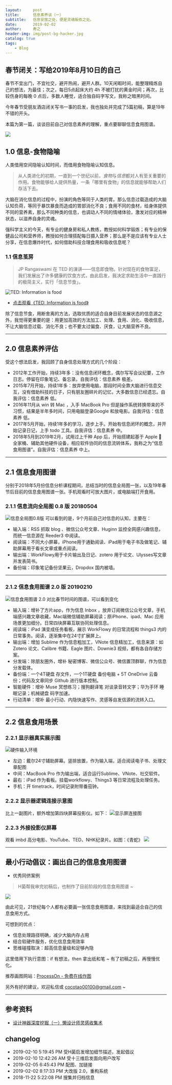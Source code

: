 ```yaml
---
layout:     post
title:      信息素养谈（一）
subtitle:   信息安放之处，便是灵魂皈依之处。
date:       2019-02-02
author:     寿之
header-img: img/post-bg-hacker.jpg
catalog: true
tags:
    - Blog
---
```


## 春节闭关：写给2019年8月10日的自己

春节不宜出门，不宜社交，避开热闹，避开人群。10天闲暇时间，能整理精炼自己的想法，为最佳；次之，每日5点起床大约 4h 不被打扰的黄金时间；再次，比较伤身的每晚 0 点后，多数人睡觉，适合独自码字写文，我称之暗黑时间。

今年春节受朋友酒店闭关写书一事的启发，我也独处并完成了5篇初稿，算是19年不错的开头。

本篇为第一篇，谈谈目前自己对信息素养的理解，重点要聊聊信息食用图谱。

![](https://ws4.sinaimg.cn/large/006tNc79ly1g00vmbpazvj30pu0fgacd.jpg)

## 1.0 信息-食物隐喻

人类借用空间隐喻认知时间，而借用食物隐喻认知信息。

> 从人类进化的初期，一直到一个世纪以前，*食物*与*信息*都对人有至关重要的作用。食物能够给人提供热量，一条「哪里有食物」的信息就能够帮助人们存活下去。

大脑在消化信息的过程中，扮演的角色等同于人类的胃。那么信息过载造成的大脑认知负荷，等同于暴饮暴食而造成的胃部消化不良；食用不同的食材，给身体提供不同的营养素，那么不同种类的信息，也调动人不同的情绪体验，激发对应的精神状态，以滋养自身的灵魂。

强科学主义的今天，有专业的健身房和私人教练，教授如何科学锻炼；有专业的保健品公司和营养师，教授如何合理搭配每日摄入营养；那么是不是应该有专业人士分享，在信息爆炸时代，如何借助科技合理食用和吸收信息呢？

### 1.1 信息茧房

> JP Rangaswami 在 TED 的演讲——信息即食物。针对现在的食物富足，我们发展出了许多健康的饮食方式，由此启发，我决定求助生活中一直践行的极简主义，实行「信息节食」。

![TED: Information is food](https://ws4.sinaimg.cn/large/006tNc79ly1g00t0hud3xj30qa0g8764.jpg)
- [点击观看《TED: Information is food》](https://www.ted.com/talks/jp_rangaswami_information_is_food)

除了信息节食，用断舍离的方法，选取优质的适合自身目前发展状态的信息源之外，我觉得更重要的是：用更加高效的方法加工、处理、食用、消化、吸收信息，不让大脑信息过载、消化不良；也不要太过偏食、厌食，让大脑营养不良。

*****

## 2.0 信息素养评估

受这个想法启发，我回顾了自身信息处理方式的几个阶段：

- 2012年工作开始，持续3年多：没有信息闭环概念，偶尔写写会议纪要，工作日志。停留在印象笔记、备忘录。自我评估：信息素养 极差。
- 2015年7月开始，持续1年多：放弃使用电脑，那段时间全靠大脑进行信息交互，没有借助科技的日子，只有朋友圈碎片的记忆，大多数信息已经遗忘。自我评估：信息素养 低。
- 2016年11月从 win 转 Mac ，入手 MacBook Pro 但是操作系统转换带来的不习惯，结果是半年多时间，只用电脑登录Google 和放电影。自我评估：信息素养 低。
- 2017年5月开始，持续1年多的学习，逐步上手。开始有信息闭环的概念，并开始记录日记，上手 todo 工具。自我评估：信息素养 中。
- 2018年5月到2019年2月，试用过上千种 App 后，开始搭建起基于 Apple  全家桶、辅助其他硬件设备，相应软件协同的信息流转体系，我称之为“信息食用图谱”。自我评估：信息素养 中上。

*******

## 2.1 信息食用图谱 
分别于2018年5月份信息分析课程期间，总结当时的信息全局图一张，以及19年春节后目前的信息食用图谱一张。手机观看时可放大图片，或电脑端打开食用。
  
### 2.1.1 信息流向全局图 0.8 版 20180504

![信息全局图0.8版](https://ws1.sinaimg.cn/large/006tNc79ly1g00s1v3x2vj319c0u0dqh.jpg)
可以看到的是，9个月前自己对信息的认知，主要在：
- 输入端：RSS 抓取 blog 、微信公众号文章、Huginn 监控全网感兴趣信息，而统一信息源在 Reeder3 中阅读。
- 阅读端：不同大小屏幕，iPhone用于通勤阅读、iPad用于电子书及做笔记、辅助屏幕用于看长文章或重点阅读。
- 输出端：WorkFlowy用于卡片输出及日记、zotero 用于论文、Ulysses写文章并发表简书。
- 备份端：印象笔记备份坚果云，Dropdox 国内被墙。

*******

### 2.1.2 信息食用图谱 2.0 版 20190210
![信息食用图谱 2.0](https://ws3.sinaimg.cn/large/006tNc79ly1g00rznllxbj315r0u07dp.jpg)
对比春节时间的图谱，可以看到变化
- 输入端：增补了方片app，作为信息 Inbox ，放弃订阅微信公众号文章，手机端感兴趣文章收藏，Mac端微信辅助屏幕阅读；原iPhone、ipad、Mac 应用场景更加细分。日常四块屏幕互联协同处理信息。
- 阅读端：iPad 演变成任务看板，展示 WorkFlowy 的日常流程和 things3 内的日常事务。阅读，逐渐集中在24寸扩展屏上。
- 输出端：增加 Sublime 作为信息粗加工，VNote 信息精加工，信息来源：如 Zotero 论文、Calibre 书籍、Eagle 图片、Downie3 视频，都有各自存储方案。 
- 分发端：除朋友圈外，增补 秘密博客、微信公众号、微信置顶群聊，作为信息分发载体。
- 备份端：一个4T硬盘 存文件，一个1T硬盘 备份电脑 + 5T OneDrive 云备份；代码及文章同步 Github 进行版本控制。
- 智能硬件：增补 Muse 冥想练习；搜狗翻译笔 对谈录音转文字；华为手环 睡眠记录；机械键盘 码字加速。
- 行动清单：增补 最小行动、内隐快速写作、灵感等自发信源的流转入口。

*****

## 2.2 信息食用场景

### 2.2.1 显示器真实展示图
![硬件输入环境](https://ws2.sinaimg.cn/large/006tNc79ly1g00s60i96wj31400u04oy.jpg)
- 左边：戴尔24寸辅助屏幕。竖排放置，作为输入端，适合阅读电子书、处理文章配图
- 中间：MacBook Pro 作为输出端，适合运行Sublime、VNote、社交软件。
- 最右：iPad 作为看板。挂载workflowy、Things3 等日常流程及处理任务。
- 手机：开 timetrack，时间记录附带番茄钟。

### 2.2.2 显示器逻辑连接示意图
比上一副图片，额外增加第四块屏幕投影仪。如下：
![显示屏连接图](https://ws3.sinaimg.cn/large/006tNc79ly1g01a4z42k9j31140rmack.jpg)

### 2.2.3 外接投影仪屏幕
观看 imbd 高分电影、YouTube、TED、NHK纪录片。如图：《青蛇》
![](https://ws3.sinaimg.cn/large/006tNc79ly1g01appiagoj31400u0abf.jpg)

*****

## 最小行动倡议：画出自己的信息食用图谱

- 优秀同侪案例

> H菌帮我审完初稿后，也制作了目前阶段的信息食用图谱 ~ 

![](https://ws4.sinaimg.cn/large/006tNc79ly1g01bebzeszj30wt0u00ya.jpg)

由此可见，21世纪每个人都有必要画一张信息食用图谱，来找到最适合自己的信息食用方式。

可想到的优点：

- 信息处理路径明确，减少大脑内存占用
- 结合软硬件服务，优化信息食用效率
- 思维碰撞取决：超高信息量级和足够內隐

这里借用下执行意图：if 有想法，then 拿出纸和笔 ~ 有了初稿之后，再慢慢优化。

推荐画图网站：[ProcessOn - 免费在线作图](https://www.processon.com/)

另外有好的建议，欢迎私信或 cocotao00100@gmail.com ~ 

*******

## 参考资料

- [设计神器深度挖掘（一）懒设计师灵感收集术](https://www.zcool.com.cn/article/ZNDIzMzA4.html)

## changelog
- 2019-02-10 5:19:45 PM 受H菌启发增加细节描述，发起倡议
- 2019-02-10 12:42:26 AM 受十三维启发面向用户改写
- 2019-02-05 6:45:43 PM 配图、加链接
- 2019-02-02 8:17:33 PM 大改版 2.0，重构系统
- 2018-11-22 5:22:08 PM 搜集并归档信息

